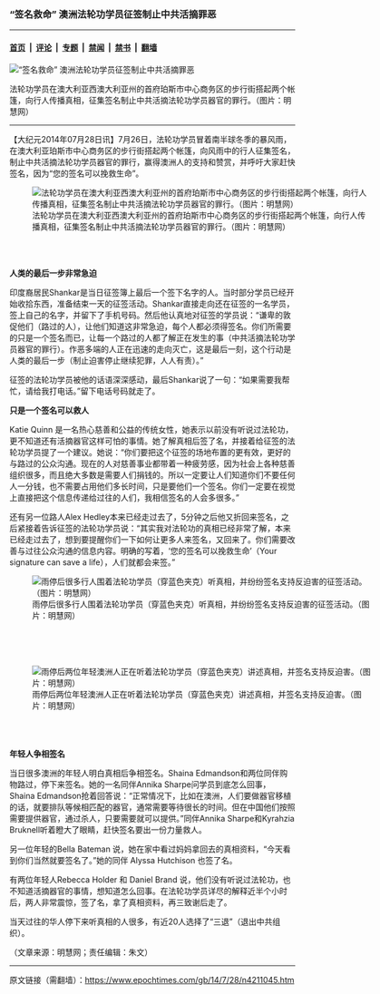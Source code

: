 ### “签名救命” 澳洲法轮功学员征签制止中共活摘罪恶

---

#### [首页](../../../..?n4211045) &nbsp;|&nbsp; [评论](../../../../../epoch-comment?n4211045) &nbsp;|&nbsp; [专题](../../../../../epoch-special?n4211045) &nbsp;|&nbsp; [禁闻](../../../../../epoch-news?n4211045) &nbsp;|&nbsp; [禁书](../../../../../books?n4211045) &nbsp;|&nbsp; [翻墙](https://github.com/gfw-breaker/nogfw/blob/master/README.md?n4211045)


<div><img alt="“签名救命” 澳洲法轮功学员征签制止中共活摘罪恶" class="attachment-djy_600_400 size-djy_600_400 wp-post-image" src="https://i.epochtimes.com/assets/uploads/2014/07/1407280243512344-600x400.jpg"/>
<div class="caption">
 <p>
  法轮功学员在澳大利亚西澳大利亚州的首府珀斯市中心商务区的步行街搭起两个帐篷，向行人传播真相，征集签名制止中共活摘法轮功学员器官的罪行。（图片：明慧网）
 </p>
</div></div><hr/><div class="post_content" id="artbody" itemprop="articleBody">
 <!-- article content begin -->
 <p>
  【大纪元2014年07月28日讯】7月26日，法轮功学员冒着南半球冬季的暴风雨，在澳大利亚珀斯市中心商务区的步行街搭起两个帐篷，向风雨中的行人征集签名，制止中共活摘法轮功学员器官的罪行，赢得澳洲人的支持和赞赏，并呼吁大家赶快签名，因为“您的签名可以挽救生命”。
 </p>
 <figure aria-describedby="caption-attachment-5755801" class="wp-caption aligncenter" id="attachment_5755801" style="width: 600px">
  <ok href=" https://i.epochtimes.com/assets/uploads/2014/07/1407280243512344-600x380.jpg" rel="noreferrer noopener" target="_blank">
   <img alt="法轮功学员在澳大利亚西澳大利亚州的首府珀斯市中心商务区的步行街搭起两个帐篷，向行人传播真相，征集签名制止中共活摘法轮功学员器官的罪行。（图片：明慧网）" class="size-large wp-image-5755801" src="https://i.epochtimes.com/assets/uploads/2014/07/1407280243512344-600x380.jpg" title="法轮功学员在澳大利亚西澳大利亚州的首府珀斯市中心商务区的步行街搭起两个帐篷，向行人传播真相，征集签名制止中共活摘法轮功学员器官的罪行。（图片：明慧网）"/>
  </ok>
  <br/><figcaption class="wp-caption-text" id="caption-attachment-5755801">
   法轮功学员在澳大利亚西澳大利亚州的首府珀斯市中心商务区的步行街搭起两个帐篷，向行人传播真相，征集签名制止中共活摘法轮功学员器官的罪行。（图片：明慧网）
  </figcaption><br/>
 </figure><br/>
 <p>
  <b>
   人类的最后一步非常急迫
  </b>
 </p>
 <p>
  印度裔居民Shankar是当日征签簿上最后一个签下名字的人。当时部分学员已经开始收拾东西，准备结束一天的征签活动。Shankar直接走向还在征签的一名学员，签上自己的名字，并留下了手机号码。然后他认真地对征签的学员说：“谦卑的敦促他们（路过的人），让他们知道这非常急迫，每个人都必须得签名。你们所需要的只是一个签名而已，让每一个路过的人都了解正在发生的事（中共活摘法轮功学员器官的罪行）。作恶多端的人正在迅速的走向灭亡，这是最后一刻，这个行动是人类的最后一步（制止迫害停止继续犯罪，人人有责）。”
 </p>
 <p>
  征签的法轮功学员被他的话语深深感动，最后Shankar说了一句：“如果需要我帮忙，请给我打电话。”留下电话号码就走了。
 </p>
 <p>
  <b>
   只是一个签名可以救人
  </b>
 </p>
 <p>
  Katie Quinn 是一名热心慈善和公益的传统女性，她表示以前没有听说过法轮功，更不知道还有活摘器官这样可怕的事情。她了解真相后签了名，并接着给征签的法轮功学员提了一个建议。她说：“你们要把这个征签的场地布置的更有效，更好的与路过的公众沟通。现在的人对慈善事业都带着一种疲劳感，因为社会上各种慈善组织很多，而且绝大多数是需要人们捐钱的。所以一定要让人们知道你们不要任何人一分钱，也不需要占用他们多长时间，只是要他们一个签名。你们一定要在视觉上直接把这个信息传递给过往的人们，我相信签名的人会多很多。”
 </p>
 <p>
  还有另一位路人Alex Hedley本来已经走过去了，5分钟之后他又折回来签名，之后紧接着告诉征签的法轮功学员说：“其实我对法轮功的真相已经非常了解，本来已经走过去了，想到要提醒你们一下如何让更多人来签名，又回来了。你们需要改善与过往公众沟通的信息内容。明确的写着，‘您的签名可以挽救生命’（Your signature can save a life），人们就都会来签。”
  <br/>
  <figure aria-describedby="caption-attachment-5755811" class="wp-caption aligncenter" id="attachment_5755811" style="width: 600px">
   <ok href=" https://i.epochtimes.com/assets/uploads/2014/07/1407280243472344-600x481.jpg" rel="noreferrer noopener" target="_blank">
    <img alt="雨停后很多行人围着法轮功学员（穿蓝色夹克）听真相，并纷纷签名支持反迫害的征签活动。（图片：明慧网）" class="size-large wp-image-5755811" src="https://i.epochtimes.com/assets/uploads/2014/07/1407280243472344-600x481.jpg" title="雨停后很多行人围着法轮功学员（穿蓝色夹克）听真相，并纷纷签名支持反迫害的征签活动。（图片：明慧网）"/>
   </ok>
   <br/><figcaption class="wp-caption-text" id="caption-attachment-5755811">
    雨停后很多行人围着法轮功学员（穿蓝色夹克）听真相，并纷纷签名支持反迫害的征签活动。（图片：明慧网）
   </figcaption><br/>
  </figure><br/>
  <br/>
  <figure aria-describedby="caption-attachment-5755818" class="wp-caption aligncenter" id="attachment_5755818" style="width: 600px">
   <ok href=" https://i.epochtimes.com/assets/uploads/2014/07/1407280243432344-600x437.jpg" rel="noreferrer noopener" target="_blank">
    <img alt="雨停后两位年轻澳洲人正在听着法轮功学员（穿蓝色夹克）讲述真相，并签名支持反迫害。（图片：明慧网）" class="size-large wp-image-5755818" src="https://i.epochtimes.com/assets/uploads/2014/07/1407280243432344-600x437.jpg" title="雨停后两位年轻澳洲人正在听着法轮功学员（穿蓝色夹克）讲述真相，并签名支持反迫害。（图片：明慧网）"/>
   </ok>
   <br/><figcaption class="wp-caption-text" id="caption-attachment-5755818">
    雨停后两位年轻澳洲人正在听着法轮功学员（穿蓝色夹克）讲述真相，并签名支持反迫害。（图片：明慧网）
   </figcaption><br/>
  </figure><br/>
  <br/>
  <b>
   年轻人争相签名
  </b>
 </p>
 <p>
  当日很多澳洲的年轻人明白真相后争相签名。Shaina Edmandson和两位同伴购物路过，停下来签名。她的一名同伴Annika Sharpe问学员到底怎么回事，Shaina Edmandson抢着回答说：“正常情况下，比如在澳洲，人们要做器官移植的话，就要排队等候相匹配的器官，通常需要等待很长的时间。但在中国他们按照需要提供器官，通过杀人，只要需要就可以提供。”同伴Annika Sharpe和Kyrahzia Bruknell听着瞪大了眼睛，赶快签名要出一份力量救人。
 </p>
 <p>
  另一位年轻的Bella Bateman 说，她在家中看过妈妈拿回去的真相资料，“今天看到你们当然就要签名了。”她的同伴 Alyssa Hutchison 也签了名。
 </p>
 <p>
  有两位年轻人Rebecca Holder 和 Daniel Brand 说，他们没有听说过法轮功，也不知道活摘器官的事情，想知道怎么回事。在法轮功学员详尽的解释近半个小时后，两人非常震惊，签了名，拿了真相资料，再三致谢后走了。
 </p>
 <p>
  当天过往的华人停下来听真相的人很多，有近20人选择了“三退”（退出中共组织）。
 </p>
 <p>
  （文章来源：明慧网；责任编辑：朱文）
 </p>
 <!-- article content end -->
 <div id="below_article_ad">
 </div>
</div>


---

原文链接（需翻墙）：https://www.epochtimes.com/gb/14/7/28/n4211045.htm